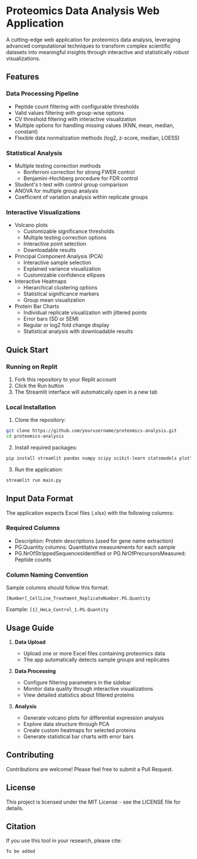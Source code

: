 # Proteomics Data Analysis Web Application

A cutting-edge web application for proteomics data analysis, leveraging advanced computational techniques to transform complex scientific datasets into meaningful insights through interactive and statistically robust visualizations.

## Features

### Data Processing Pipeline
- Peptide count filtering with configurable thresholds
- Valid values filtering with group-wise options
- CV threshold filtering with interactive visualization
- Multiple options for handling missing values (KNN, mean, median, constant)
- Flexible data normalization methods (log2, z-score, median, LOESS)

### Statistical Analysis
- Multiple testing correction methods
  - Bonferroni correction for strong FWER control
  - Benjamini-Hochberg procedure for FDR control
- Student's t-test with control group comparison
- ANOVA for multiple group analysis
- Coefficient of variation analysis within replicate groups

### Interactive Visualizations
- Volcano plots
  - Customizable significance thresholds
  - Multiple testing correction options
  - Interactive point selection
  - Downloadable results
- Principal Component Analysis (PCA)
  - Interactive sample selection
  - Explained variance visualization
  - Customizable confidence ellipses
- Interactive Heatmaps
  - Hierarchical clustering options
  - Statistical significance markers
  - Group mean visualization
- Protein Bar Charts
  - Individual replicate visualization with jittered points
  - Error bars (SD or SEM)
  - Regular or log2 fold change display
  - Statistical analysis with downloadable results

## Quick Start

### Running on Replit
1. Fork this repository to your Replit account
2. Click the Run button
3. The Streamlit interface will automatically open in a new tab

### Local Installation
1. Clone the repository:
```bash
git clone https://github.com/yourusername/proteomics-analysis.git
cd proteomics-analysis
```

2. Install required packages:
```bash
pip install streamlit pandas numpy scipy scikit-learn statsmodels plotly seaborn matplotlib upsetplot
```

3. Run the application:
```bash
streamlit run main.py
```

## Input Data Format

The application expects Excel files (.xlsx) with the following columns:

### Required Columns
- Description: Protein descriptions (used for gene name extraction)
- PG.Quantity columns: Quantitative measurements for each sample
- PG.NrOfStrippedSequencesIdentified or PG.NrOfPrecursorsMeasured: Peptide counts

### Column Naming Convention
Sample columns should follow this format:
```
[Number]_CellLine_Treatment_ReplicateNumber.PG.Quantity
```
Example: `[1]_HeLa_Control_1.PG.Quantity`

## Usage Guide

1. **Data Upload**
   - Upload one or more Excel files containing proteomics data
   - The app automatically detects sample groups and replicates

2. **Data Processing**
   - Configure filtering parameters in the sidebar
   - Monitor data quality through interactive visualizations
   - View detailed statistics about filtered proteins

3. **Analysis**
   - Generate volcano plots for differential expression analysis
   - Explore data structure through PCA
   - Create custom heatmaps for selected proteins
   - Generate statistical bar charts with error bars

## Contributing

Contributions are welcome! Please feel free to submit a Pull Request.

## License

This project is licensed under the MIT License - see the LICENSE file for details.

## Citation

If you use this tool in your research, please cite:
```
To be added